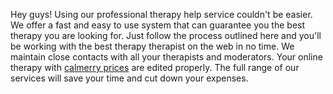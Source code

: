 Hey guys! Using our professional therapy help service couldn't be easier. We offer a fast and easy to use system that can guarantee you the best therapy you are looking for. Just follow the process outlined here and you'll be working with the best therapy therapist on the web in no time. We maintain close contacts with all your therapists and moderators. Your online therapy with <a href="https://us.calmerry.com/">calmerry prices</a> are edited properly. The full range of our services will save your time and cut down your expenses.
